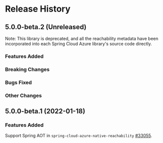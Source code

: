 # Release History

## 5.0.0-beta.2 (Unreleased)

Note: This library is deprecated, and all the reachability metadata have been incorporated into each Spring Cloud Azure library's source code directly.

### Features Added

### Breaking Changes

### Bugs Fixed

### Other Changes

## 5.0.0-beta.1 (2022-01-18)

### Features Added

Support Spring AOT in `spring-cloud-azure-native-reachability` [#33055](https://github.com/Azure/azure-sdk-for-java/pull/33055). 

